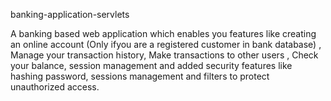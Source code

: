  banking-application-servlets

A banking based web application which enables you features like creating an online account (Only ifyou are a registered customer in bank database) , Manage your transaction history, Make transactions to other users , Check your balance, session management and added security features like hashing password, sessions management and filters to protect unauthorized access.
